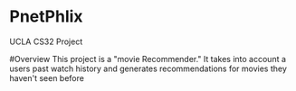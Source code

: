 # PnetPhlix
UCLA CS32 Project

#Overview
This project is a "movie Recommender." It takes into account a users past watch history and generates recommendations for movies they haven't seen before
